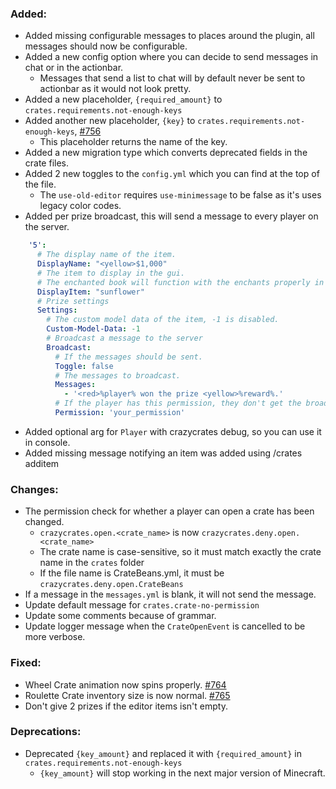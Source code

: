 ### Added:
- Added missing configurable messages to places around the plugin, all messages should now be configurable.
- Added a new config option where you can decide to send messages in chat or in the actionbar.
  - Messages that send a list to chat will by default never be sent to actionbar as it would not look pretty.
- Added a new placeholder, `{required_amount}` to `crates.requirements.not-enough-keys`
- Added another new placeholder, `{key}` to `crates.requirements.not-enough-keys`, [#756](https://github.com/Crazy-Crew/CrazyCrates/issues/756)
  - This placeholder returns the name of the key.
- Added a new migration type which converts deprecated fields in the crate files.
- Added 2 new toggles to the `config.yml` which you can find at the top of the file.
  - The `use-old-editor` requires `use-minimessage` to be false as it's uses legacy color codes.
- Added per prize broadcast, this will send a message to every player on the server.
```yml
    '5':
      # The display name of the item.
      DisplayName: "<yellow>$1,000"
      # The item to display in the gui.
      # The enchanted book will function with the enchants properly in an anvil.
      DisplayItem: "sunflower"
      # Prize settings
      Settings:
        # The custom model data of the item, -1 is disabled.
        Custom-Model-Data: -1
        # Broadcast a message to the server
        Broadcast:
          # If the messages should be sent.
          Toggle: false
          # The messages to broadcast.
          Messages:
            - '<red>%player% won the prize <yellow>%reward%.'
          # If the player has this permission, they don't get the broadcast.
          Permission: 'your_permission' 
```
- Added optional arg for `Player` with crazycrates debug, so you can use it in console.
- Added missing message notifying an item was added using /crates additem

### Changes:
- The permission check for whether a player can open a crate has been changed.
  - `crazycrates.open.<crate_name>` is now `crazycrates.deny.open.<crate_name>`
  - The crate name is case-sensitive, so it must match exactly the crate name in the `crates` folder
  - If the file name is CrateBeans.yml, it must be `crazycrates.deny.open.CrateBeans`
- If a message in the `messages.yml` is blank, it will not send the message.
- Update default message for `crates.crate-no-permission`
- Update some comments because of grammar.
- Update logger message when the `CrateOpenEvent` is cancelled to be more verbose.

### Fixed:
- Wheel Crate animation now spins properly. [#764](https://github.com/Crazy-Crew/CrazyCrates/pull/764)
- Roulette Crate inventory size is now normal. [#765](https://github.com/Crazy-Crew/CrazyCrates/pull/765)
- Don't give 2 prizes if the editor items isn't empty.

### Deprecations:
- Deprecated `{key_amount}` and replaced it with `{required_amount}` in `crates.requirements.not-enough-keys`
  - `{key_amount}` will stop working in the next major version of Minecraft.